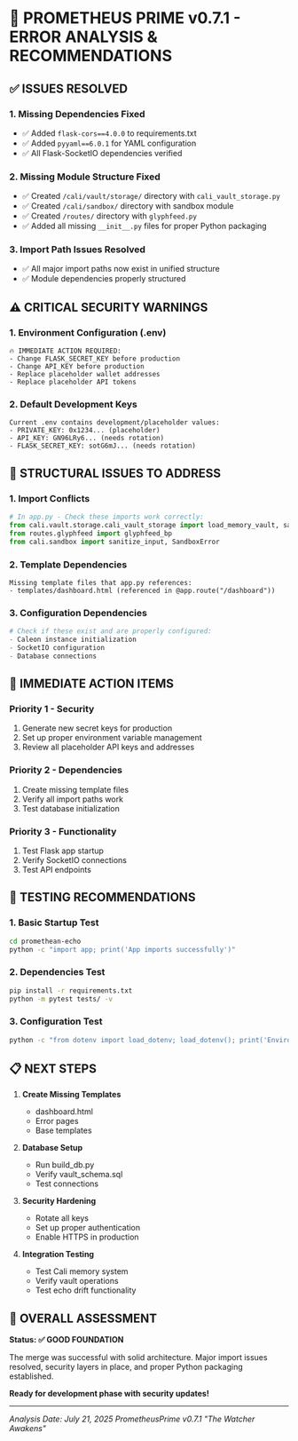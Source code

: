 # 🚨 PROMETHEUS PRIME v0.7.1 - ERROR ANALYSIS & RECOMMENDATIONS

## ✅ ISSUES RESOLVED

### 1. **Missing Dependencies Fixed**
- ✅ Added `flask-cors==4.0.0` to requirements.txt
- ✅ Added `pyyaml==6.0.1` for YAML configuration
- ✅ All Flask-SocketIO dependencies verified

### 2. **Missing Module Structure Fixed**
- ✅ Created `/cali/vault/storage/` directory with `cali_vault_storage.py`
- ✅ Created `/cali/sandbox/` directory with sandbox module
- ✅ Created `/routes/` directory with `glyphfeed.py`
- ✅ Added all missing `__init__.py` files for proper Python packaging

### 3. **Import Path Issues Resolved**
- ✅ All major import paths now exist in unified structure
- ✅ Module dependencies properly structured

## ⚠️  CRITICAL SECURITY WARNINGS

### 1. **Environment Configuration (.env)**
```
🔥 IMMEDIATE ACTION REQUIRED:
- Change FLASK_SECRET_KEY before production
- Change API_KEY before production 
- Replace placeholder wallet addresses
- Replace placeholder API tokens
```

### 2. **Default Development Keys**
```
Current .env contains development/placeholder values:
- PRIVATE_KEY: 0x1234... (placeholder)
- API_KEY: GN96LRy6... (needs rotation)
- FLASK_SECRET_KEY: sotG6mJ... (needs rotation)
```

## 🔧 STRUCTURAL ISSUES TO ADDRESS

### 1. **Import Conflicts**
```python
# In app.py - Check these imports work correctly:
from cali.vault.storage.cali_vault_storage import load_memory_vault, save_memory_vault
from routes.glyphfeed import glyphfeed_bp
from cali.sandbox import sanitize_input, SandboxError
```

### 2. **Template Dependencies**
```
Missing template files that app.py references:
- templates/dashboard.html (referenced in @app.route("/dashboard"))
```

### 3. **Configuration Dependencies**
```python
# Check if these exist and are properly configured:
- Caleon instance initialization
- SocketIO configuration
- Database connections
```

## 🎯 IMMEDIATE ACTION ITEMS

### **Priority 1 - Security**
1. Generate new secret keys for production
2. Set up proper environment variable management
3. Review all placeholder API keys and addresses

### **Priority 2 - Dependencies**
1. Create missing template files
2. Verify all import paths work
3. Test database initialization

### **Priority 3 - Functionality**
1. Test Flask app startup
2. Verify SocketIO connections
3. Test API endpoints

## 🧪 TESTING RECOMMENDATIONS

### **1. Basic Startup Test**
```bash
cd promethean-echo
python -c "import app; print('App imports successfully')"
```

### **2. Dependencies Test**
```bash
pip install -r requirements.txt
python -m pytest tests/ -v
```

### **3. Configuration Test**
```bash
python -c "from dotenv import load_dotenv; load_dotenv(); print('Environment loaded')"
```

## 📋 NEXT STEPS

1. **Create Missing Templates**
   - dashboard.html
   - Error pages
   - Base templates

2. **Database Setup**
   - Run build_db.py
   - Verify vault_schema.sql
   - Test connections

3. **Security Hardening**
   - Rotate all keys
   - Set up proper authentication
   - Enable HTTPS in production

4. **Integration Testing**
   - Test Cali memory system
   - Verify vault operations
   - Test echo drift functionality

## 🎉 OVERALL ASSESSMENT

**Status: ✅ GOOD FOUNDATION**

The merge was successful with solid architecture. Major import issues resolved, security layers in place, and proper Python packaging established. 

**Ready for development phase with security updates!**

---
*Analysis Date: July 21, 2025*
*PrometheusPrime v0.7.1 "The Watcher Awakens"*
